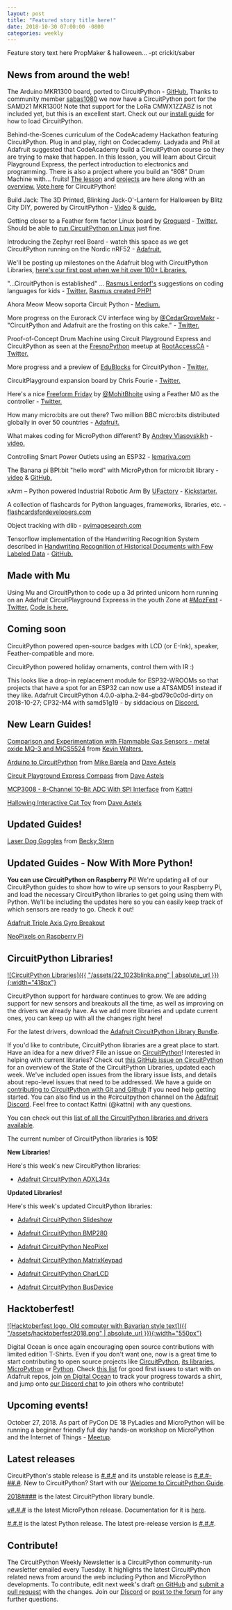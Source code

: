 ```yaml
---
layout: post
title: "Featured story title here!"
date: 2018-10-30 07:00:00 -0800
categories: weekly
---
```


Feature story text here
PropMaker & halloween... -pt
crickit/saber

## News from around the web!

The Arduino MKR1300 board, ported to CircuitPython - [GitHub.](https://github.com/adafruit/circuitpython/pull/1295) Thanks to community member [sabas1080](https://github.com/sabas1080) we now have a CircuitPython port for the SAMD21 MKR1300! Note that support for the LoRa CMWX1ZZABZ is not included yet, but this is an excellent start. Check out our [install guide](https://learn.adafruit.com/welcome-to-circuitpython/installing-circuitpython) for how to load CircuitPython.

Behind-the-Scenes curriculum of the CodeAcademy Hackathon featuring CircuitPython. Plug in and play, right on Codecademy. Ladyada and Phil at Adafruit suggested that CodeAcademy build a CircuitPython course so they are trying to make that happen. In this lesson, you will learn about Circuit Playground Express, the perfect introduction to electronics and programming. There is also a project where you build an “808” Drum Machine with… fruits! [The lesson](https://www.codecademy.com/courses/curriculum-hackathon-2018/lessons/learn-circuitpython/exercises/introduction/) and [projects](https://www.codecademy.com/courses/curriculum-hackathon-2018/projects/drum-machine/) are here along with an [overview.](https://news.codecademy.com/hackathon-behind-the-scenes/) [Vote here](https://codecademyready.typeform.com/to/sbAb32/) for CircuitPython!

Build Jack: The 3D Printed, Blinking Jack-O'-Lantern for Halloween by Blitz City DIY, powered by CircuitPython - [Video](https://www.youtube.com/watch?v=CpYULWExmk0&feature=youtu.be&a=) & [guide.](https://www.hackster.io/BlitzCityDIY/jack-the-3d-printed-blinking-jack-o-lantern-6a9712)

Getting closer to a Feather form factor Linux board by [Groguard](https://groboards.com/) - [Twitter.](https://twitter.com/groguard/status/1056587500574011393) Should be able to [run CircuitPython on Linux](https://learn.adafruit.com/circuitpython-on-raspberrypi-linux?view=all) just fine.

Introducing the Zephyr reel Board - watch this space as we get CircuitPython running on the Nordic nRF52 - [Adafruit.](https://blog.adafruit.com/2018/10/26/introducing-the-zephyr-reel-board-zephyriot-nordictweets-phytec_gmbh-reelboard/)

We'll be posting up milestones on the Adafruit blog with CircuitPython Libraries, [here's our first post when we hit over 100+ Libraries.](https://blog.adafruit.com/2018/10/25/adafruit-circuitpython-libraries-there-are-104-at-this-time-circuitpython-adafruit-adafruit/)

"...CircuitPython is established" ... [Rasmus Lerdorf's](http://lerdorf.com/bio/) suggestions on coding languages for kids - [Twitter.](https://twitter.com/rasmus/status/1055108159323291649) [Rasmus created PHP!](https://en.wikipedia.org/wiki/Rasmus_Lerdorf)

Ahora Meow Meow soporta Circuit Python - [Medium.](https://medium.com/@Sabasacustico/ahora-meow-meow-soporta-circuit-python-fee3a1e6e958)

More progress on the Eurorack CV interface wing by [@CedarGroveMakr](https://twitter.com/cedargrovemakr) - "CircuitPython and Adafruit are the frosting on this cake." - [Twitter.](https://twitter.com/cedargrovemakr/status/1054957801058062337?s=11)

Proof-of-Concept Drum Machine using Circuit Playground Express and CircuitPython as seen at the [FresnoPython](https://www.meetup.com/fresnopython/) meetup at [RootAccessCA](https://rootaccess.space/) - [Twitter.](https://twitter.com/JacobJoaquin/status/1055207264108212224)

More progress and a preview of [EduBlocks](https://edublocks.org/) for CircuitPython - [Twitter.](https://twitter.com/edu_blocks/status/1055091311752175616?s=11)

CircuitPlayground expansion board by Chris Fourie - [Twitter.](https://twitter.com/no1089/status/1055480020142120961)

Here's a nice [Freeform Friday](https://twitter.com/hashtag/freeformfriday?f=tweets&vertical=default&src=hash) by [@MohitBhoite](https://twitter.com/MohitBhoite/) using a Feather M0 as the controller - [Twitter.](https://twitter.com/MohitBhoite/status/1053433377569816576)

How many micro:bits are out there? Two million BBC micro:bits distributed globally in over 50 countries - [Adafruit.](https://blog.adafruit.com/2018/10/26/how-many-microbits-are-out-there-two-million-bbc-microbits-distributed-globally-microbitsecondbirthday-bbc-microbit_edu/)

What makes coding for MicroPython different? By [Andrey Vlasovskikh](https://twitter.com/vlasovskikh/) - [video.](https://www.youtube.com/watch?v=Hy0W8tBpZu4)

Controlling Smart Power Outlets using an ESP32 - [lemariva.com](https://lemariva.com/blog/2018/10/micropython-controlling-smart-power-outlets-using-an-esp32)

The Banana pi BPI:bit "hello word" with MicroPython for micro:bit library - [video](https://www.youtube.com/watch?v=z9GFR3zegww&feature=youtu.be) & [GitHub.](https://github.com/BPI-STEAM/BPI-BIT-MicroPython/wiki/how_to_scroll_text)

xArm – Python powered Industrial Robotic Arm By [UFactory](https://www.ufactory.cc/) - [Kickstarter.](https://www.kickstarter.com/projects/ufactory/xarm-most-cost-effective-intuitive-industrial-robo)

A collection of flashcards for Python languages, frameworks, libraries, etc. - [flashcardsfordevelopers.com](https://www.flashcardsfordevelopers.com/collections/5bbff5e1320599b4453230e1)

Object tracking with dlib - [pyimagesearch.com](https://www.pyimagesearch.com/2018/10/22/object-tracking-with-dlib/)

Tensorflow implementation of the Handwriting Recognition System described in [Handwriting Recognition of Historical Documents with Few Labeled Data](https://www.researchgate.net/publication/325993975_Handwriting_Recognition_of_Historical_Documents_with_Few_Labeled_Data) - [GitHub.](https://github.com/0x454447415244/HandwritingRecognitionSystem)

## Made with Mu

Using Mu and CircuitPython to code up a 3d printed unicorn horn running on an Adafruit CircuitPlayground Expreess in the youth Zone at [#MozFest](https://twitter.com/hashtag/mozfest?f=tweets&vertical=default&src=hash) - [Twitter.](https://twitter.com/ntoll/status/1056191051768172544) [Code is here.](https://twitter.com/ntoll/status/1056192277868150785)

## Coming soon

CircuitPython powered open-source badges with LCD (or E-Ink), speaker, Feather-compatible and more.

CircuitPython powered holiday ornaments, control them with IR :)

This looks like a drop-in replacement module for ESP32-WROOMs so that projects that have a spot for an ESP32 can now use a ATSAMD51 instead if they like. Adafruit CircuitPython 4.0.0-alpha.2-84-gbd79c0c0d-dirty on 2018-10-27; CP32-M4 with samd51g19 - by siddacious on [Discord.](https://adafru.it/discord)

## New Learn Guides!

[Comparison and Experimentation with Flammable Gas Sensors - metal oxide MQ-3 and MiCS5524](https://learn.adafruit.com/gas-sensor-comparison/overview) from [Kevin Walters.](https://learn.adafruit.com/users/kevinjwalters)

[Arduino to CircuitPython](https://learn.adafruit.com/arduino-to-circuitpython) from [Mike Barela](https://learn.adafruit.com/users/MikeBarela) and [Dave Astels](https://learn.adafruit.com/users/dastels)

[Circuit Playground Express Compass](https://learn.adafruit.com/circuit-playground-express-compass) from [Dave Astels](https://learn.adafruit.com/users/dastels)

[MCP3008 - 8-Channel 10-Bit ADC With SPI Interface](https://learn.adafruit.com/mcp3008-spi-adc) from [Kattni](https://learn.adafruit.com/users/kattni)

[Hallowing Interactive Cat Toy](https://learn.adafruit.com/hallowing-cat-toy) from [Dave Astels](https://learn.adafruit.com/users/dastels)

## Updated Guides!

[Laser Dog Goggles](https://learn.adafruit.com/laser-dog-goggles) from [Becky Stern](https://learn.adafruit.com/users/bekathwia)

## Updated Guides - Now With More Python!

**You can use CircuitPython on Raspberry Pi!** We're updating all of our CircuitPython guides to show how to wire up sensors to your Raspberry Pi, and load the necessary CircuitPython libraries to get going using them with Python. We'll be including the updates here so you can easily keep track of which sensors are ready to go. Check it out!

[Adafruit Triple Axis Gyro Breakout](https://learn.adafruit.com/adafruit-triple-axis-gyro-breakout)

[NeoPixels on Raspberry Pi](https://learn.adafruit.com/neopixels-on-raspberry-pi)

## CircuitPython Libraries!

[![CircuitPython Libraries]({{ "/assets/22_1023blinka.png" | absolute_url }}){:width="418px"}](https://github.com/adafruit/Adafruit_CircuitPython_Bundle/releases/latest)

CircuitPython support for hardware continues to grow. We are adding support for new sensors and breakouts all the time, as well as improving on the drivers we already have. As we add more libraries and update current ones, you can keep up with all the changes right here!

For the latest drivers, download the [Adafruit CircuitPython Library Bundle](https://github.com/adafruit/Adafruit_CircuitPython_Bundle/releases/latest).

If you'd like to contribute, CircuitPython libraries are a great place to start. Have an idea for a new driver? File an issue on [CircuitPython](https://github.com/adafruit/circuitpython/issues)! Interested in helping with current libraries? Check out [this GitHub issue on CircuitPython](https://github.com/adafruit/circuitpython/issues/1246) for an overview of the State of the CircuitPython Libraries, updated each week. We've included open issues from the library issue lists, and details about repo-level issues that need to be addressed. We have a guide on [contributing to CircuitPython with Git and Github](https://learn.adafruit.com/contribute-to-circuitpython-with-git-and-github) if you need help getting started. You can also find us in the #circuitpython channel on the [Adafruit Discord](https://adafru.it/discord). Feel free to contact Kattni (@kattni) with any questions.

You can check out this [list of all the CircuitPython libraries and drivers available](https://github.com/adafruit/Adafruit_CircuitPython_Bundle/blob/master/circuitpython_library_list.md). 

The current number of CircuitPython libraries is **105**!

**New Libraries!**

Here's this week's new CircuitPython libraries:

* [Adafruit CircuitPython ADXL34x](https://github.com/adafruit/Adafruit_CircuitPython_ADXL34x)

**Updated Libraries!**

Here's this week's updated CircuitPython libraries:

* [Adafruit CircuitPython Slideshow](https://github.com/adafruit/Adafruit_CircuitPython_Slideshow)

* [Adafruit CircuitPython BMP280](https://github.com/adafruit/Adafruit_CircuitPython_BMP280)

* [Adafruit CircuitPython NeoPixel](https://github.com/adafruit/Adafruit_CircuitPython_NeoPixel)

* [Adafruit CircuitPython MatrixKeypad](https://github.com/adafruit/Adafruit_CircuitPython_MatrixKeypad)

* [Adafruit CircuitPython CharLCD](https://github.com/adafruit/Adafruit_CircuitPython_CharLCD)

* [Adafruit CircuitPython BusDevice](https://github.com/adafruit/Adafruit_CircuitPython_BusDevice)

## Hacktoberfest!

[![Hacktoberfest logo. Old computer with Bavarian style text]({{ "/assets/hacktoberfest2018.png" | absolute_url }}){:width="550px"}](https://hacktoberfest.digitalocean.com/)

Digital Ocean is once again encouraging open source contributions with limited edition T-Shirts. Even if you don't want one, now is a great time to start contributing to open source projects like [CircuitPython](https://github.com/adafruit/circuitpython), [its libraries](https://github.com/adafruit/?utf8=%E2%9C%93&q=Adafruit_CircuitPython&type=&language=),  [MicroPython](https://github.com/micropython/micropython) or [Python](https://github.com/python/cpython). Check [this list](https://github.com/search?q=label%3Ahacktoberfest+state%3Aopen+type%3Aissue+user%3Aadafruit) for good first issues to start with on Adafruit repos, join [on Digital Ocean](https://hacktoberfest.digitalocean.com/) to track your progress towards a shirt, and jump onto [our Discord chat](https://adafru.it/discord) to join others who contribute!

## Upcoming events!

October 27, 2018. As part of PyCon DE 18 PyLadies and MicroPython will be running a beginner friendly full day hands-on workshop on MicroPython and the Internet of Things - [Meetup](https://www.meetup.com/de-DE/PyData-Suedwest/events/253574767/).

## Latest releases

CircuitPython's stable release is [#.#.#](https://github.com/adafruit/circuitpython/releases/latest) and its unstable release is [#.#.#-##.#](https://github.com/adafruit/circuitpython/releases). New to CircuitPython? Start with our [Welcome to CircuitPython Guide](https://learn.adafruit.com/welcome-to-circuitpython).

[2018####](https://github.com/adafruit/Adafruit_CircuitPython_Bundle/releases/latest) is the latest CircuitPython library bundle.

[v#.#.#](https://micropython.org/download) is the latest MicroPython release. Documentation for it is [here](http://docs.micropython.org/en/latest/pyboard/).

[#.#.#](https://www.python.org/downloads/) is the latest Python release. The latest pre-release version is [#.#.#](https://www.python.org/download/pre-releases/).

## Contribute!

The CircuitPython Weekly Newsletter is a CircuitPython community-run newsletter emailed every Tuesday. It highlights the latest CircuitPython related news from around the web including Python and MicroPython developments. To contribute, edit next week's draft [on GitHub](https://github.com/adafruit/circuitpython-weekly-newsletter/tree/gh-pages/_drafts) and [submit a pull request](https://help.github.com/articles/editing-files-in-your-repository/) with the changes. Join our [Discord](https://adafru.it/discord) or [post to the forum](https://forums.adafruit.com/viewforum.php?f=60) for any further questions.
